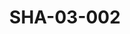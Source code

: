 ---
pid: SHA-03-002
title: SHA-03-002
language: ar
collection: شرحبيل احمد
original_label: 
rights: شرحبيل احمد
location_of_original: شرحبيل احمد
photographer_or_studio: استوديو الفريد
scanned_from: photograph 6.5 by 10
_date: December, 1971
location: بحري، المزاد
description: شرحبيل احمد
additional_notes: 
permission_display: 'yes'
on_server: 'no'
on_website: 'no'
permalink: "/archive/ar/sha-03-002.html"
layout: photo-page
---